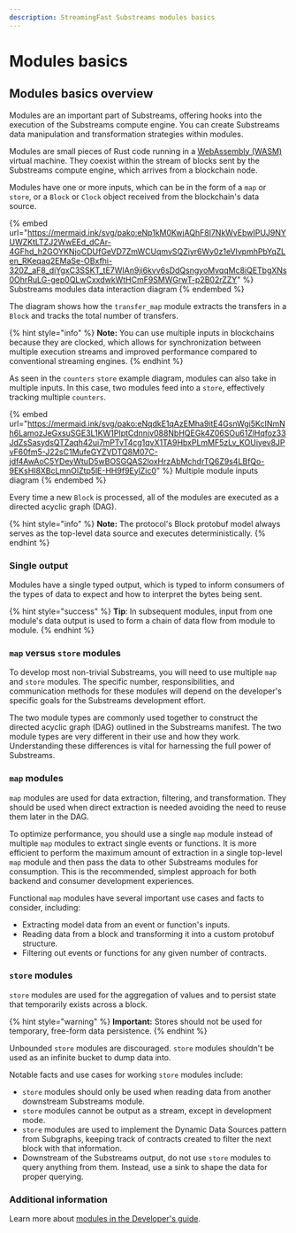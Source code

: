 ```yaml
---
description: StreamingFast Substreams modules basics
---
```


# Modules basics

## Modules basics overview

Modules are an important part of Substreams, offering hooks into the execution of the Substreams compute engine. You can create Substreams data manipulation and transformation strategies within modules.

Modules are small pieces of Rust code running in a [WebAssembly (WASM)](https://webassembly.org/) virtual machine. They coexist within the stream of blocks sent by the Substreams compute engine, which arrives from a blockchain node.

Modules have one or more inputs, which can be in the form of a `map` or `store`, or a `Block` or `Clock` object received from the blockchain's data source.

{% embed url="https://mermaid.ink/svg/pako:eNp1kM0KwjAQhF8l7NkWvEbwIPUJ9NYUWZKtLTZJ2WwEEd_dCAr-4GFhd_h2GOYKNjoCDUfGeVD7ZmWCUqmvSQZiyr6Wy0z1eVlvpmhPbYqZLen_RKeqaq2EMaSe-OBxfhi-320Z_aF8_diYgxC3SSKT_tE7WIAn9ji6kvv6sDdQsngyoMvqqMc8iQETbgXNs0OhrRuLG-gep0QLwCxxdwkWtHCmF9SMWGrwT-p2B02rZZY" %}
Substreams modules data interaction diagram
{% endembed %}

The diagram shows how the `transfer_map` module extracts the transfers in a `Block` and tracks the total number of transfers.

{% hint style="info" %}
**Note:** You can use multiple inputs in blockchains because they are clocked, which allows for synchronization between multiple execution streams and improved performance compared to conventional streaming engines.
{% endhint %}

As seen in the `counters` `store` example diagram, modules can also take in multiple inputs. In this case, two modules feed into a `store`, effectively tracking multiple `counters`.

{% embed url="https://mermaid.ink/svg/pako:eNqdkE1qAzEMha9itE4GsnWgi5KcINmNh6LamozJeGxsuSGE3L1KW1PIptCdnnjv088NbHQEGk4Z06SOu61ZlHqfoz33JdZsSasydsQTZaqh42ui7mPTvT4cg1qvX1TA9HbxPLmMF5zLv_KOUiyev8JPvF60fm5-J22sC1MufeGYZVDTQ8M07C-jdf4AwAoC5YDeyWtuD5wBOSGQAS2loxHrzAbMchdrTQ6Z9s4LBfQo-9EKsHI8XBcLmnOlZtp5lE-HH9f9EylZic0" %}
Multiple module inputs diagram
{% endembed %}

Every time a new `Block` is processed, all of the modules are executed as a directed acyclic graph (DAG).

{% hint style="info" %}
**Note:** The protocol's Block protobuf model always serves as the top-level data source and executes deterministically.
{% endhint %}

### Single output

Modules have a single typed output, which is typed to inform consumers of the types of data to expect and how to interpret the bytes being sent.

{% hint style="success" %}
**Tip**: In subsequent modules, input from one module's data output is used to form a chain of data flow from module to module.
{% endhint %}

### `map` versus `store` modules

To develop most non-trivial Substreams, you will need to use multiple `map` and `store` modules. The specific number, responsibilities, and communication methods for these modules will depend on the developer's specific goals for the Substreams development effort.

The two module types are commonly used together to construct the directed acyclic graph (DAG) outlined in the Substreams manifest. The two module types are very different in their use and how they work. Understanding these differences is vital for harnessing the full power of Substreams.

### `map` modules

`map` modules are used for data extraction, filtering, and transformation. They should be used when direct extraction is needed avoiding the need to reuse them later in the DAG.

To optimize performance, you should use a single `map` module instead of multiple `map` modules to extract single events or functions. It is more efficient to perform the maximum amount of extraction in a single top-level `map` module and then pass the data to other Substreams modules for consumption. This is the recommended, simplest approach for both backend and consumer development experiences.

Functional `map` modules have several important use cases and facts to consider, including:

* Extracting model data from an event or function's inputs.
* Reading data from a block and transforming it into a custom protobuf structure.
* Filtering out events or functions for any given number of contracts.

### `store` modules

`store` modules are used for the aggregation of values and to persist state that temporarily exists across a block.

{% hint style="warning" %}
**Important:** Stores should not be used for temporary, free-form data persistence.
{% endhint %}

Unbounded `store` modules are discouraged. `store` modules shouldn't be used as an infinite bucket to dump data into.

Notable facts and use cases for working `store` modules include:

* `store` modules should only be used when reading data from another downstream Substreams module.
* `store` modules cannot be output as a stream, except in development mode.
* `store` modules are used to implement the Dynamic Data Sources pattern from Subgraphs, keeping track of contracts created to filter the next block with that information.
* Downstream of the Substreams output, do not use `store` modules to query anything from them. Instead, use a sink to shape the data for proper querying.

### Additional information

Learn more about [modules in the Developer's guide](../developers-guide/modules/types.md).
